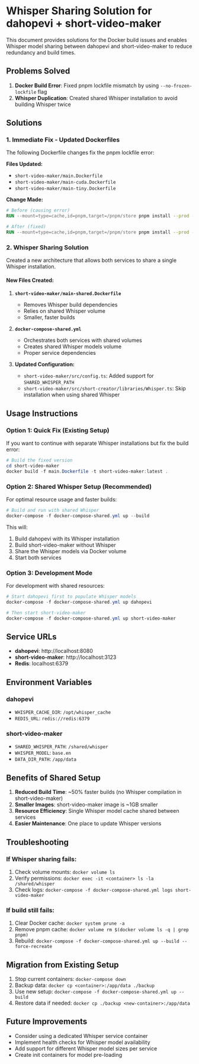 # Whisper Sharing Solution for dahopevi + short-video-maker

This document provides solutions for the Docker build issues and enables Whisper model sharing between dahopevi and short-video-maker to reduce redundancy and build times.

## Problems Solved

1. **Docker Build Error**: Fixed pnpm lockfile mismatch by using `--no-frozen-lockfile` flag
2. **Whisper Duplication**: Created shared Whisper installation to avoid building Whisper twice

## Solutions

### 1. Immediate Fix - Updated Dockerfiles

The following Dockerfile changes fix the pnpm lockfile error:

**Files Updated:**
- `short-video-maker/main.Dockerfile`
- `short-video-maker/main-cuda.Dockerfile`
- `short-video-maker/main-tiny.Dockerfile`

**Change Made:**
```dockerfile
# Before (causing error)
RUN --mount=type=cache,id=pnpm,target=/pnpm/store pnpm install --prod --frozen-lockfile

# After (fixed)
RUN --mount=type=cache,id=pnpm,target=/pnpm/store pnpm install --prod --no-frozen-lockfile
```

### 2. Whisper Sharing Solution

Created a new architecture that allows both services to share a single Whisper installation.

#### New Files Created:

1. **`short-video-maker/main-shared.Dockerfile`**
   - Removes Whisper build dependencies
   - Relies on shared Whisper volume
   - Smaller, faster builds

2. **`docker-compose-shared.yml`**
   - Orchestrates both services with shared volumes
   - Creates shared Whisper models volume
   - Proper service dependencies

3. **Updated Configuration:**
   - `short-video-maker/src/config.ts`: Added support for `SHARED_WHISPER_PATH`
   - `short-video-maker/src/short-creator/libraries/Whisper.ts`: Skip installation when using shared Whisper

## Usage Instructions

### Option 1: Quick Fix (Existing Setup)

If you want to continue with separate Whisper installations but fix the build error:

```powershell
# Build the fixed version
cd short-video-maker
docker build -f main.Dockerfile -t short-video-maker:latest .
```

### Option 2: Shared Whisper Setup (Recommended)

For optimal resource usage and faster builds:

```powershell
# Build and run with shared Whisper
docker-compose -f docker-compose-shared.yml up --build
```

This will:
1. Build dahopevi with its Whisper installation
2. Build short-video-maker without Whisper
3. Share the Whisper models via Docker volume
4. Start both services

### Option 3: Development Mode

For development with shared resources:

```powershell
# Start dahopevi first to populate Whisper models
docker-compose -f docker-compose-shared.yml up dahopevi

# Then start short-video-maker
docker-compose -f docker-compose-shared.yml up short-video-maker
```

## Service URLs

- **dahopevi**: http://localhost:8080
- **short-video-maker**: http://localhost:3123
- **Redis**: localhost:6379

## Environment Variables

### dahopevi
- `WHISPER_CACHE_DIR`: `/opt/whisper_cache`
- `REDIS_URL`: `redis://redis:6379`

### short-video-maker
- `SHARED_WHISPER_PATH`: `/shared/whisper`
- `WHISPER_MODEL`: `base.en`
- `DATA_DIR_PATH`: `/app/data`

## Benefits of Shared Setup

1. **Reduced Build Time**: ~50% faster builds (no Whisper compilation in short-video-maker)
2. **Smaller Images**: short-video-maker image is ~1GB smaller
3. **Resource Efficiency**: Single Whisper model cache shared between services
4. **Easier Maintenance**: One place to update Whisper versions

## Troubleshooting

### If Whisper sharing fails:
1. Check volume mounts: `docker volume ls`
2. Verify permissions: `docker exec -it <container> ls -la /shared/whisper`
3. Check logs: `docker-compose -f docker-compose-shared.yml logs short-video-maker`

### If build still fails:
1. Clear Docker cache: `docker system prune -a`
2. Remove pnpm cache: `docker volume rm $(docker volume ls -q | grep pnpm)`
3. Rebuild: `docker-compose -f docker-compose-shared.yml up --build --force-recreate`

## Migration from Existing Setup

1. Stop current containers: `docker-compose down`
2. Backup data: `docker cp <container>:/app/data ./backup`
3. Use new setup: `docker-compose -f docker-compose-shared.yml up --build`
4. Restore data if needed: `docker cp ./backup <new-container>:/app/data`

## Future Improvements

- Consider using a dedicated Whisper service container
- Implement health checks for Whisper model availability
- Add support for different Whisper model sizes per service
- Create init containers for model pre-loading
